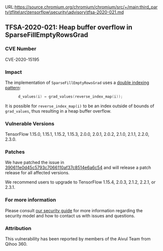 URL:https://source.chromium.org/chromium/chromium/src/+/main:third_party\tflite\src\tensorflow\security\advisory\tfsa-2020-021.md
## TFSA-2020-021: Heap buffer overflow in SparseFillEmptyRowsGrad

### CVE Number
CVE-2020-15195

### Impact
The implementation of `SparseFillEmptyRowsGrad` uses a [double indexing
pattern](https://github.com/tensorflow/tensorflow/blob/0e68f4d3295eb0281a517c3662f6698992b7b2cf/tensorflow/core/kernels/sparse_fill_empty_rows_op.cc#L263-L269):
```cc
      d_values(i) = grad_values(reverse_index_map(i));
```

It is possible for `reverse_index_map(i)` to be an index outside of bounds of
`grad_values`, thus resulting in a heap buffer overflow.

### Vulnerable Versions
TensorFlow 1.15.0, 1.15.1, 1.15.2, 1.15.3, 2.0.0, 2.0.1, 2.0.2, 2.1.0, 2.1.1,
2.2.0, 2.3.0.

### Patches
We have patched the issue in
[390611e0d45c5793c7066110af37c8514e6a6c54](https://github.com/tensorflow/tensorflow/commit/390611e0d45c5793c7066110af37c8514e6a6c54)
and will release a patch release for all affected versions.

We recommend users to upgrade to TensorFlow 1.15.4, 2.0.3, 2.1.2, 2.2.1, or
2.3.1.

### For more information
Please consult [our security
guide](https://github.com/tensorflow/tensorflow/blob/master/SECURITY.md) for
more information regarding the security model and how to contact us with issues
and questions.

### Attribution
This vulnerability has been reported by members of the Aivul Team from Qihoo
360.
